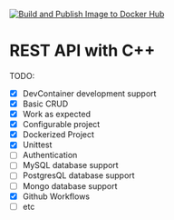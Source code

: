[![Build and Publish Image to Docker Hub](https://github.com/danielsyahputra/rest-api-cpp-example/actions/workflows/build-docker.yaml/badge.svg)](https://github.com/danielsyahputra/rest-api-cpp-example/actions/workflows/build-docker.yaml)

# REST API with C++

TODO:

- [x] DevContainer development support
- [x] Basic CRUD
- [x] Work as expected
- [x] Configurable project
- [x] Dockerized Project
- [x] Unittest
- [ ] Authentication
- [ ] MySQL database support
- [ ] PostgresQL database support
- [ ] Mongo database support
- [x] Github Workflows
- [ ] etc
